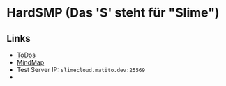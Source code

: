 # HardSMP (Das 'S' steht für "Slime")

## Links
- [ToDos](https://github.com/orgs/SlimeCloud/projects/6/views/1)
- [MindMap](https://miro.com/app/board/uXjVMlFjzKY=/?share_link_id=536653917980)
- Test Server IP: `slimecloud.matito.dev:25569`
- 
